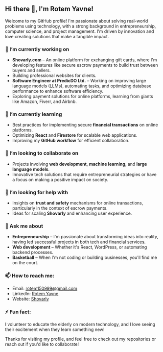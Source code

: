 ## Hi there 👋, I'm Rotem Yavne!

Welcome to my GitHub profile! I'm passionate about solving real-world problems using technology, with a strong background in entrepreneurship, computer science, and project management. I'm driven by innovation and love creating solutions that make a tangible impact.

### 🔭 I’m currently working on
- **Shovarly.com** – An online platform for exchanging gift cards, where I'm developing features like secure escrow payments to build trust between buyers and sellers.
- Building professional websites for clients.
- **Software Engineer at PredicDO Ltd.** – Working on improving large language models (LLMs), automating tasks, and optimizing database performance to enhance software efficiency.
- Exploring payment solutions for online platforms, learning from giants like Amazon, Fiverr, and Airbnb.

### 🌱 I’m currently learning
- Best practices for implementing secure **financial transactions** on online platforms.
- Optimizing **React** and **Firestore** for scalable web applications.
- Improving my **GitHub workflow** for efficient collaboration.

### 👯 I’m looking to collaborate on
- Projects involving **web development**, **machine learning**, and **large language models**.
- Innovative tech solutions that require entrepreneurial strategies or have a focus on making a positive impact on society.

### 🤔 I’m looking for help with
- Insights on **trust and safety** mechanisms for online transactions, particularly in the context of escrow payments.
- Ideas for scaling **Shovarly** and enhancing user experience.

### 💬 Ask me about
- **Entrepreneurship** – I'm passionate about transforming ideas into reality, having led successful projects in both tech and financial services.
- **Web development** – Whether it's React, WordPress, or automating backend processes.
- **Basketball** – When I'm not coding or building businesses, you'll find me on the court.

### 📫 How to reach me:
- Email: rotem150999@gmail.com
- LinkedIn: [Rotem Yavne](https://www.linkedin.com/in/rotem-yavne/)
- Website: [Shovarly](https://shovarly.com)

### ⚡ Fun fact:
I volunteer to educate the elderly on modern technology, and I love seeing their excitement when they learn something new!

Thanks for visiting my profile, and feel free to check out my repositories or reach out if you'd like to collaborate!
